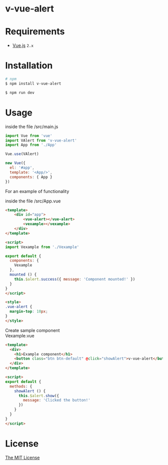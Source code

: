 # v-vue-alert

# Requirements
- [Vue.js](https://github.com/vuejs/vue) `2.x`

# Installation
```bash
# npm
$ npm install v-vue-alert

$ npm run dev
```

# Usage

inside the file
/src/main.js

```javascript
import Vue from 'vue'
import VAlert from 'v-vue-alert'
import App from './App'

Vue.use(VAlert)

new Vue({
  el: '#app',
  template: '<App/>',
  components: { App }
})

```
For an example of functionality

inside the file
/src/App.vue

```html
<template>
    <div id="app">
        <vue-alert></vue-alert>
        <vexample></vexample>
    </div>
</template>

<script>
import Vexample from './Vexample'

export default {
  components: {
    Vexample
  },
  mounted () {
    this.$alert.success({ message: 'Component mounted!' })
  }
}
</script>

<style>
.vue-alert {
  margin-top: 10px;
}
</style>
```
Create sample component  
Vexample.vue

```html
<template>
  <div>
    <h1>Example component</h1>
    <button class="btn btn-default" @click="showAlert">v-vue-alert</button>
  </div>
</template>

<script>
export default {
  methods: {
    showAlert () {
      this.$alert.show({
        message: 'Clicked the button!'
      })
    }
  }
}
</script>
```
# License

[The MIT License](http://opensource.org/licenses/MIT)
